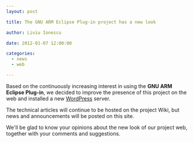 ```yaml
---
layout: post

title: The GNU ARM Eclipse Plug-in project has a new look

author: Liviu Ionescu

date: 2012-01-07 12:00:00

categories:
  - news
  - web

---
```


Based on the continuously increasing interest in using the **GNU ARM Eclipse Plug-in**, we decided to improve the presence of this project on the web and installed a new [WordPress](http://wordpress.org/) server.

The technical articles will continue to be hosted on the project Wiki, but news and announcements will be posted on this site.

We'll be glad to know your opinions about the new look of our project web, together with your comments and suggestions.
